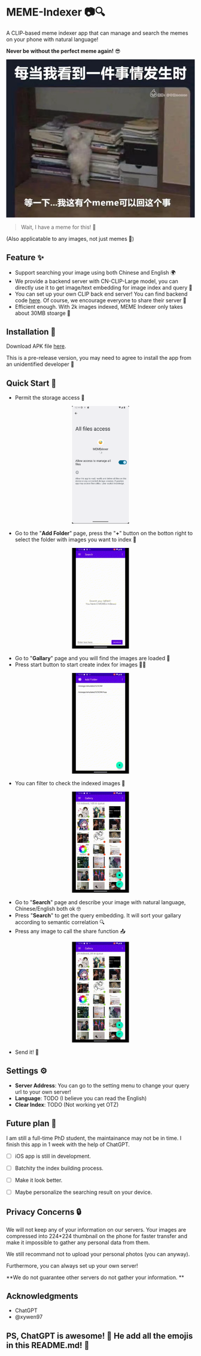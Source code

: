 # MEME-Indexer 📷🔍

A CLIP-based meme indexer app that can manage and search the memes on your phone with natural language! 

**Never be without the perfect meme again!** 😎

![](./imgs/have_a_meme.jpg)
> Wait, I have a meme for this! 🤣

(Also applicatable to any images, not just memes 🤫)

## Feature ✨

- Support searching your image using both Chinese and English 🌍
- We provide a backend server with CN-CLIP-Large model, you can directly use it to get image/text embedding for image index and query 🔧
- You can set up your own CLIP back end server! You can find backend code [here](https://github.com/xywen97/cn_clip_server). Of course, we encourage everyone to share their server 🤝
- Efficient enough. With 2k images indexed, MEME Indexer only takes about 30MB stoarge 🚀

## Installation 📲

Download APK file [here](https://github.com/VEWOXIC/MEME-Indexer/releases). 

This is a pre-release version, you may need to agree to install the app from an unidentified developer 🙈

## Quick Start 🚀

- Permit the storage access 📂
<div align="center">
<img src=./imgs/File_access.png width=30% />
</div>

- Go to the "**Add Folder**" page, press the "**+**" button on the botton right to select the folder with images you want to index 📁

<div align="center">
<img src=./imgs/add_folder.gif width=30% />
</div>

- Go to "**Gallary**" page and you will find the images are loaded 📸
- Press start button to start create index for images 🏃‍♂️

<div align="center">
<img src=./imgs/Create_index.gif width=30% />
</div>

- You can filter to check the indexed images 🔎

<div align="center">
<img src=./imgs/Filter.gif width=30% />
</div>

- Go to "**Search**" page and describe your image with natural language, Chinese/English both ok 🤓
- Press "**Search**" to get the query embedding. It will sort your gallary according to semantic correlation 🔍
- Press any image to call the share function 📤

<div align="center">
<img src=./imgs/search.gif width=30% />
</div>

- Send it! 🚀

## Settings ⚙️

- **Server Address**: You can go to the setting menu to change your query url to your own server! 
- **Language**: TODO (I believe you can read the English)
- **Clear Index**: TODO (Not working yet OTZ)

## Future plan 🤔

I am still a full-time PhD student, the maintainance may not be in time. I finish this app in 1 week with the help of ChatGPT. 

- [ ] iOS app is still in development. 
- [ ] Batchity the index building process. 
- [ ] Make it look better. 
- [ ] Maybe personalize the searching result on your device. 


## Privacy Concerns 🔒

We will not keep any of your information on our servers. Your images are compressed into 224\*224 thumbnail on the phone for faster transfer and make it impossible to gather any personal data from them. 

We still recommand not to upload your personal photos (you can anyway). 

Furthermore, you can always set up your own server! 

**We do not guarantee other servers do not gather your information. **

## Acknowledgments

- ChatGPT
- @xywen97

## PS, ChatGPT is awesome! 🤩 He add all the emojis in this README.md! 🤣
